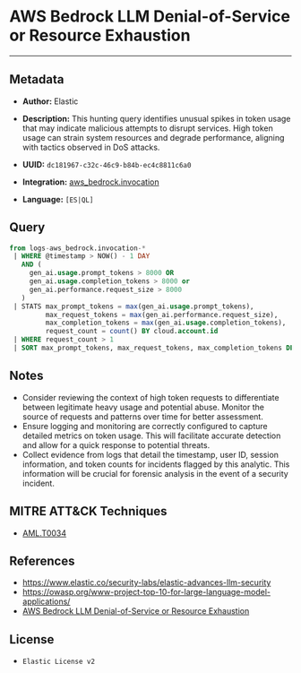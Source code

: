 # AWS Bedrock LLM Denial-of-Service or Resource Exhaustion

---

## Metadata

- **Author:** Elastic
- **Description:** This hunting query identifies unusual spikes in token usage that may indicate malicious attempts to disrupt services. High token usage can strain system resources and degrade performance, aligning with tactics observed in DoS attacks.

- **UUID:** `dc181967-c32c-46c9-b84b-ec4c8811c6a0`
- **Integration:** [aws_bedrock.invocation](https://docs.elastic.co/integrations/aws_bedrock)
- **Language:** `[ES|QL]`

## Query

```sql
from logs-aws_bedrock.invocation-*
 | WHERE @timestamp > NOW() - 1 DAY
   AND (
     gen_ai.usage.prompt_tokens > 8000 OR
     gen_ai.usage.completion_tokens > 8000 or
     gen_ai.performance.request_size > 8000
   )
 | STATS max_prompt_tokens = max(gen_ai.usage.prompt_tokens),
         max_request_tokens = max(gen_ai.performance.request_size),
         max_completion_tokens = max(gen_ai.usage.completion_tokens),
         request_count = count() BY cloud.account.id
 | WHERE request_count > 1
 | SORT max_prompt_tokens, max_request_tokens, max_completion_tokens DESC
```

## Notes

- Consider reviewing the context of high token requests to differentiate between legitimate heavy usage and potential abuse. Monitor the source of requests and patterns over time for better assessment.
- Ensure logging and monitoring are correctly configured to capture detailed metrics on token usage. This will facilitate accurate detection and allow for a quick response to potential threats.
- Collect evidence from logs that detail the timestamp, user ID, session information, and token counts for incidents flagged by this analytic. This information will be crucial for forensic analysis in the event of a security incident.
## MITRE ATT&CK Techniques

- [AML.T0034](https://atlas.mitre.org/techniques/AML.T0034)
## References

- https://www.elastic.co/security-labs/elastic-advances-llm-security
- https://owasp.org/www-project-top-10-for-large-language-model-applications/
- [AWS Bedrock LLM Denial-of-Service or Resource Exhaustion](../queries/aws_bedrock_dos_resource_exhaustion_detection.toml)

## License

- `Elastic License v2`
